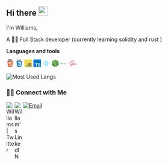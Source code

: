 ## Hi there <img src="https://media.giphy.com/media/hvRJCLFzcasrR4ia7z/giphy.gif" width="25px" height="25px"> 

I'm Williams,

A  👨‍💻 Full Stack developer (currently learning solidity and rust )

**Languages and tools**  

<code><img height="20" src="https://raw.githubusercontent.com/github/explore/80688e429a7d4ef2fca1e82350fe8e3517d3494d/topics/html/html.png"></code>
<code><img height="20" src="https://raw.githubusercontent.com/github/explore/80688e429a7d4ef2fca1e82350fe8e3517d3494d/topics/css/css.png"></code>
<code><img height="20" src="https://raw.githubusercontent.com/github/explore/80688e429a7d4ef2fca1e82350fe8e3517d3494d/topics/javascript/javascript.png"></code>
<code><img height="20" src="https://raw.githubusercontent.com/github/explore/80688e429a7d4ef2fca1e82350fe8e3517d3494d/topics/typescript/typescript.png"></code>
<code><img height="20" src="https://raw.githubusercontent.com/github/explore/80688e429a7d4ef2fca1e82350fe8e3517d3494d/topics/react/react.png"></code>
<code><img height="20" src="https://raw.githubusercontent.com/github/explore/80688e429a7d4ef2fca1e82350fe8e3517d3494d/topics/nodejs/nodejs.png"></code>
<code><img height="20" src="https://raw.githubusercontent.com/github/explore/80688e429a7d4ef2fca1e82350fe8e3517d3494d/topics/mongodb/mongodb.png"></code>
<code><img height="20" src="https://raw.githubusercontent.com/github/explore/80688e429a7d4ef2fca1e82350fe8e3517d3494d/topics/sass/sass.png"></code>


![Most Used  Langs](https://github-readme-stats.vercel.app/api/top-langs/?username=williamsgqdev&theme=tokyonight&layout=compact)

<h3> 🤝🏻 Connect with Me </h3>

<div>
<a href="mailto:williamsagbunu@gmail.com">
  <img alt="Email" src="https://img.shields.io/badge/Email-williamsagbunu@gmail.com-blue?style=flat-square&logo=gmail">
  </a>
<a href="https://twitter.com/gq_williams">
  <img align="left" alt="Williams  | Twitter" width="22px" src="https://raw.githubusercontent.com/peterthehan/peterthehan/master/assets/twitter.svg" />
</a>
<a href="https://www.linkedin.com/in/williams-agbunu-99607621b/">
  <img align="left" alt="William's LinkedIN" width="22px" src="https://raw.githubusercontent.com/peterthehan/peterthehan/master/assets/linkedin.svg" />
</a>
</div>


